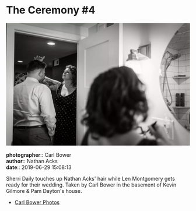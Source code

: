 # The Ceremony #4

![Sherri Daily touches up Nathan Acks' hair](assets/2019-06-29-set-1-the-ceremony-04.webp)

**photographer**:: Carl Bower  
**author**:: Nathan Acks  
**date**:: 2019-06-29 15:08:13

Sherri Daily touches up Nathan Acks' hair while Len Montgomery gets ready for their wedding. Taken by Carl Bower in the basement of Kevin Gilmore & Pam Dayton's house.

* [Carl Bower Photos](https://carlbowerphotos.com)
